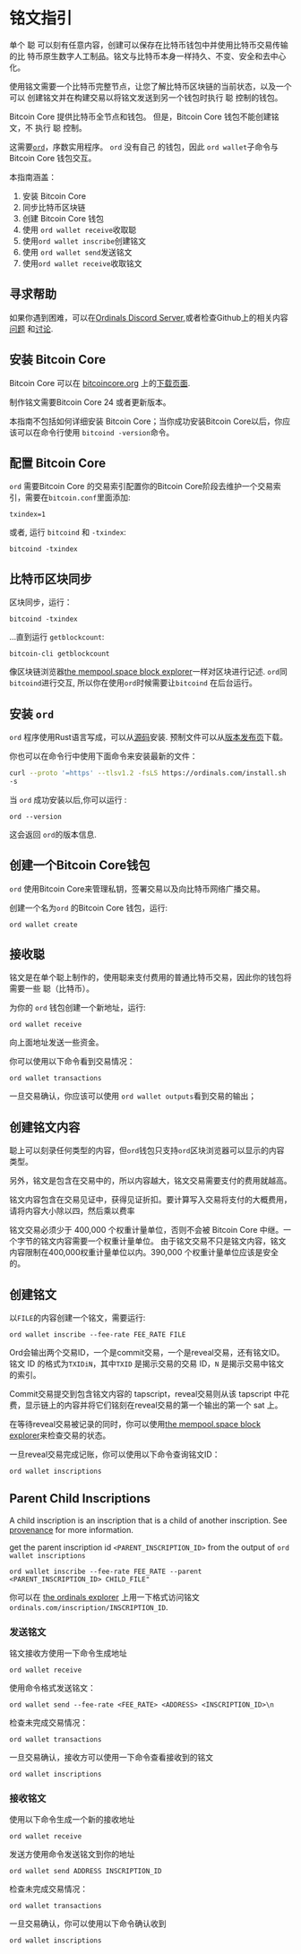 铭文指引
=========================

单个 聪 可以刻有任意内容，创建可以保存在比特币钱包中并使用比特币交易传输的比
特币原生数字人工制品。铭文与比特币本身一样持久、不变、安全和去中心化。




使用铭文需要一个比特币完整节点，让您了解比特币区块链的当前状态，以及一个可以
创建铭文并在构建交易以将铭文发送到另一个钱包时执行 聪 控制的钱包。




Bitcoin Core 提供比特币全节点和钱包。 但是，Bitcoin Core 钱包不能创建铭文，不
执行 聪 控制。


这需要[`ord`](https://github.com/ordinals/ord)，序数实用程序。 `ord` 没有自己
的钱包，因此  `ord wallet`子命令与 Bitcoin Core 钱包交互。



本指南涵盖：

1. 安装 Bitcoin Core
2. 同步比特币区块链
3. 创建 Bitcoin Core 钱包
4. 使用 `ord wallet receive`收取聪
5. 使用`ord wallet inscribe`创建铭文
6. 使用 `ord wallet send`发送铭文
7. 使用`ord wallet receive`收取铭文

寻求帮助
------------

如果你遇到困难，可以在[Ordinals Discord Server](https://discord.com/invite/87cjuz4FYg),或者检查Github上的相关内容[问题](https://github.com/ordinals/ord/issues) 和[讨论](https://github.com/ordinals/ord/discussions).




安装 Bitcoin Core
-----------------------

Bitcoin Core 可以在 [bitcoincore.org](https://bitcoincore.org/) 上的[下载页面](https://bitcoincore.org/en/download/).


制作铭文需要Bitcoin Core 24 或者更新版本。

本指南不包括如何详细安装 Bitcoin Core；当你成功安装Bitcoin Core以后，你应该可以在命令行使用 `bitcoind -version`命令。



配置 Bitcoin Core
------------------------

`ord` 需要Bitcoin Core 的交易索引配置你的Bitcoin Core阶段去维护一个交易索引，需要在`bitcoin.conf`里面添加:


```
txindex=1
```



或者, 运行 `bitcoind` 和 `-txindex`:

```
bitcoind -txindex
```



比特币区块同步
------------------------------

区块同步，运行：

```
bitcoind -txindex
```



…直到运行 `getblockcount`:

```
bitcoin-cli getblockcount
```



像区块链浏览器[the mempool.space block explorer](https://mempool.space/)一样对区块进行记述. `ord`同`bitcoind`进行交互, 所以你在使用`ord`时候需要让`bitcoind` 在后台运行。



安装 `ord`
----------------

`ord` 程序使用Rust语言写成，可以从[源码](https://github.com/ordinals/ord)安装. 预制文件可以从[版本发布页](https://github.com/ordinals/ord/releases)下载。



你也可以在命令行中使用下面命令来安装最新的文件：

```sh
curl --proto '=https' --tlsv1.2 -fsLS https://ordinals.com/install.sh | bash 
-s
```



当 `ord` 成功安装以后,你可以运行 :

```
ord --version
```



这会返回 `ord`的版本信息.

创建一个Bitcoin Core钱包
------------------------------

`ord` 使用Bitcoin Core来管理私钥，签署交易以及向比特币网络广播交易。


创建一个名为`ord` 的Bitcoin Core 钱包，运行:

```
ord wallet create
```



接收聪
--------------

铭文是在单个聪上制作的，使用聪来支付费用的普通比特币交易，因此你的钱包将需要一些 聪（比特币）。


为你的 `ord` 钱包创建一个新地址，运行:

```
ord wallet receive
```



向上面地址发送一些资金。

你可以使用以下命令看到交易情况：

```
ord wallet transactions
```



一旦交易确认，你应该可以使用 `ord wallet outputs`看到交易的输出；


创建铭文内容
----------------------------

聪上可以刻录任何类型的内容，但`ord`钱包只支持`ord`区块浏览器可以显示的内容类型。


另外，铭文是包含在交易中的，所以内容越大，铭文交易需要支付的费用就越高。


铭文内容包含在交易见证中，获得见证折扣。要计算写入交易将支付的大概费用，请将内容大小除以四，然后乘以费率



铭文交易必须少于 400,000 个权重计量单位，否则不会被 Bitcoin Core 中继。一个字节的铭文内容需要一个权重计量单位。 由于铭文交易不只是铭文内容，铭文内容限制在400,000权重计量单位以内。390,000 个权重计量单位应该是安全的。





创建铭文
---------------------

以`FILE`的内容创建一个铭文，需要运行:

```
ord wallet inscribe --fee-rate FEE_RATE FILE
```



Ord会输出两个交易ID，一个是commit交易，一个是reveal交易，还有铭文ID。铭文 ID 的格式为`TXIDiN`，其中`TXID` 是揭示交易的交易 ID，`N` 是揭示交易中铭文的索引。




Commit交易提交到包含铭文内容的 tapscript，reveal交易则从该 tapscript 中花费，显示链上的内容并将它们铭刻在reveal交易的第一个输出的第一个 sat 上。




在等待reveal交易被记录的同时，你可以使用[the mempool.space block explorer](https://mempool.space/)来检查交易的状态。



一旦reveal交易完成记账，你可以使用以下命令查询铭文ID：


```
ord wallet inscriptions
```



## Parent Child Inscriptions

A child inscription is an inscription that is a child of another inscription. See [provenance](https://docs.ordinals.com/zh/inscriptions/provenance.html) for more information.

get the parent inscription id `<PARENT_INSCRIPTION_ID>` from the output of `ord wallet inscriptions`

```
ord wallet inscribe --fee-rate FEE_RATE --parent <PARENT_INSCRIPTION_ID> CHILD_FILE"
```

你可以在 [the ordinals explorer](https://ordinals.com/) 上用一下格式访问铭文`ordinals.com/inscription/INSCRIPTION_ID`.

### 发送铭文


铭文接收方使用一下命令生成地址

```
ord wallet receive
```



使用命令格式发送铭文：

```
ord wallet send --fee-rate <FEE_RATE> <ADDRESS> <INSCRIPTION_ID>\n
```



检查未完成交易情况：
```
ord wallet transactions
```
一旦交易确认，接收方可以使用一下命令查看接收到的铭文
```
ord wallet inscriptions
```
### 接收铭文

使用以下命令生成一个新的接收地址

```
ord wallet receive
```


发送方使用命令发送铭文到你的地址

```
ord wallet send ADDRESS INSCRIPTION_ID
```



检查未完成交易情况：
```
ord wallet transactions
```



一旦交易确认，你可以使用以下命令确认收到

```
ord wallet inscriptions
```





